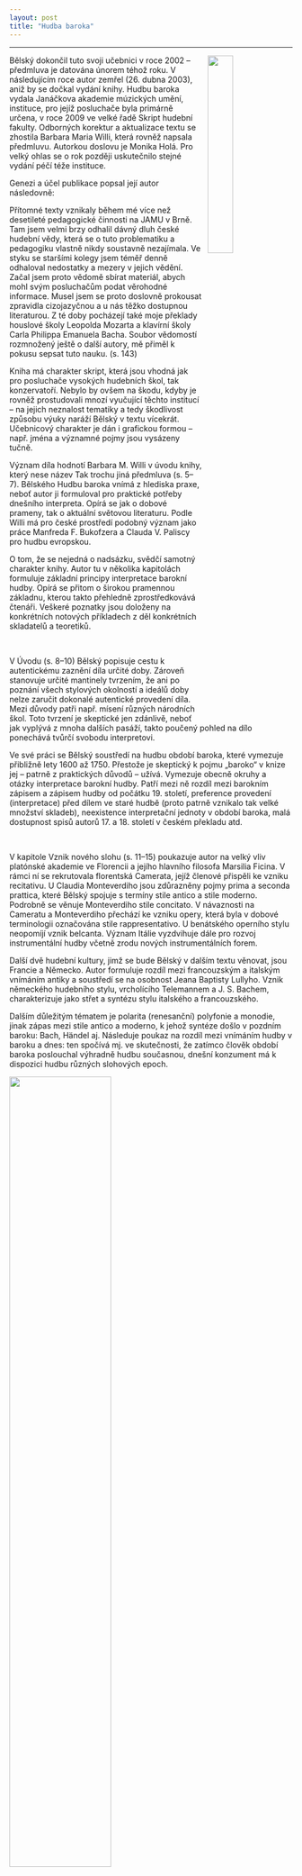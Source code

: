 ```yaml
---
layout: post
title: "Hudba baroka"
---
```

---
<img src="/assets/hudba_baroka/hudba_baroka1.png" width="30%" height="30%" style="float: right; margin-left: 10px;">
<div class="ntext">
<p>
Bělský dokončil tuto svoji učebnici v roce 2002 – předmluva je datována únorem téhož roku. V následujícím roce autor zemřel (26. dubna 2003), aniž by se dočkal vydání knihy. Hudbu baroka vydala Janáčkova akademie múzických umění, instituce, pro jejíž posluchače byla primárně určena, v roce 2009 ve velké řadě Skript hudební fakulty. Odborných korektur a aktualizace textu se zhostila Barbara Maria Willi, která rovněž napsala předmluvu. Autorkou doslovu je Monika Holá. Pro velký ohlas se o rok později uskutečnilo stejné vydání péčí téže instituce.
</p>
<p>
Genezi a účel publikace popsal její autor následovně:
</p>

<div class="citat">
<p>
Přítomné texty vznikaly během mé více než desetileté pedagogické činnosti na JAMU v Brně. Tam jsem velmi brzy odhalil dávný dluh české hudební vědy, která se o tuto problematiku a pedagogiku vlastně nikdy soustavně nezajímala. Ve styku se staršími kolegy jsem téměř denně odhaloval nedostatky a mezery v jejich vědění. Začal jsem proto vědomě sbírat materiál, abych mohl svým posluchačům podat věrohodné informace. Musel jsem se proto doslovně prokousat zpravidla cizojazyčnou a u nás těžko dostupnou literaturou. Z té doby pocházejí také moje překlady houslové školy Leopolda Mozarta a klavírní školy Carla Philippa Emanuela Bacha. Soubor vědomostí rozmnožený ještě o další autory, mě přiměl k pokusu sepsat tuto nauku. (s. 143)
</p>
</div>

<p>
Kniha má charakter skript, která jsou vhodná jak pro posluchače vysokých hudebních škol, tak konzervatoří. Nebylo by ovšem na škodu, kdyby je rovněž prostudovali mnozí vyučující těchto institucí – na jejich neznalost tematiky a tedy škodlivost způsobu výuky naráží Bělský v textu vícekrát. Učebnicový charakter je dán i grafickou formou – např. jména a významné pojmy jsou vysázeny tučně.
</p>
<p>
Význam díla hodnotí Barbara M. Willi v úvodu knihy, který nese název Tak trochu jiná předmluva (s. 5–7). Bělského Hudbu baroka vnímá z hlediska praxe, neboť autor ji formuloval pro praktické potřeby dnešního interpreta. Opírá se jak o dobové prameny, tak o aktuální světovou literaturu. Podle Willi má pro české prostředí podobný význam jako práce Manfreda F. Bukofzera a Clauda V. Paliscy pro hudbu evropskou.
</p>
<p>
O tom, že se nejedná o nadsázku, svědčí samotný charakter knihy. Autor tu v několika kapitolách formuluje základní principy interpretace barokní hudby. Opírá se přitom o širokou pramennou základnu, kterou takto přehledně zprostředkovává čtenáři. Veškeré poznatky jsou doloženy na konkrétních notových příkladech z děl konkrétních skladatelů a teoretiků.
</p>

&nbsp;

<p>
V Úvodu (s. 8–10) Bělský popisuje cestu k autentickému zaznění díla určité doby. Zároveň stanovuje určité mantinely tvrzením, že ani po poznání všech stylových okolností a ideálů doby nelze zaručit dokonalé autentické provedení díla. Mezi důvody patři např. mísení různých národních škol. Toto tvrzení je skeptické jen zdánlivě, neboť jak vyplývá z mnoha dalších pasáží, takto poučený pohled na dílo ponechává tvůrčí svobodu interpretovi.
</p>
<p>
Ve své práci se Bělský soustředí na hudbu období baroka, které vymezuje přibližně lety 1600 až 1750. Přestože je skeptický k pojmu „baroko“ v knize jej – patrně z praktických důvodů – užívá. Vymezuje obecně okruhy a otázky interpretace barokní hudby. Patří mezi ně rozdíl mezi barokním zápisem a zápisem hudby od počátku 19. století, preference provedení (interpretace) před dílem ve staré hudbě (proto patrně vznikalo tak velké množství skladeb), neexistence interpretační jednoty v období baroka, malá dostupnost spisů autorů 17. a 18. století v českém překladu atd.
</p>

&nbsp;

<p>
V kapitole Vznik nového slohu (s. 11–15) poukazuje autor na velký vliv platónské akademie ve Florencii a jejího hlavního filosofa Marsilia Ficina. V rámci ní se rekrutovala florentská Camerata, jejíž členové přispěli ke vzniku recitativu. U Claudia Monteverdiho jsou zdůrazněny pojmy prima a seconda prattica, které Bělský spojuje s termíny stile antico a stile moderno. Podrobně se věnuje Monteverdiho stile concitato. V návaznosti na Cameratu a Monteverdiho přechází ke vzniku opery, která byla v dobové terminologii označována stile rappresentativo. U benátského operního stylu neopomíjí vznik belcanta. Význam Itálie vyzdvihuje dále pro rozvoj instrumentální hudby včetně zrodu nových instrumentálních forem.
</p>
<p>
Další dvě hudební kultury, jimž se bude Bělský v dalším textu věnovat, jsou Francie a Německo. Autor formuluje rozdíl mezi francouzským a italským vnímáním antiky a soustředí se na osobnost Jeana Baptisty Lullyho. Vznik německého hudebního stylu, vrcholícího Telemannem a J. S. Bachem, charakterizuje jako střet a syntézu stylu italského a francouzského.
</p>
<p>
Dalším důležitým tématem je polarita (renesanční) polyfonie a monodie, jinak zápas mezi stile antico a moderno, k jehož syntéze došlo v pozdním baroku: Bach, Händel aj. Následuje poukaz na rozdíl mezi vnímáním hudby v baroku a dnes: ten spočívá mj. ve skutečnosti, že zatímco člověk období baroka poslouchal výhradně hudbu současnou, dnešní konzument má k dispozici hudbu různých slohových epoch.
</p>

<div class="image-container">
    <img src="/assets/hudba_baroka/hudba_baroka2.png" width="60%" height="60%">
</div>
<div class="popis-obrazku">
<p>
BĚLSKÝ, Vratislav. Hudba baroka: Provozovací praxe hudby 17. a 18. století.
Tématem podkapitoly Tři noty je realizace skupiny tří tónů. V dolní části textu poučení o rozdílném významu teček nad notami v baroku oproti dnešku.
</p>
</div>

&nbsp;

<p>
Tématem kapitoly Základy hudební řeči baroka (s. 16–26) je především notace a její realizace. Do centra pozornosti vstupuje jak jednotlivý tón, tak vztah dvou až tří po sobě následujících tónů. Autor upozorňuje na lidskou řeč coby východisko správné interpretace. Zároveň podotýká, že přístup k baroknímu notovému zápisu z pozic 19. a 20. století by znamenal hrubé zkreslení: „hudba by vyjadřovala zcela jiné nálady a pocity, než jaké měl její tvůrce na mysli“ (s. 16).
</p>

<p>
Již na tomto místě jsou teoretické principy doloženy četnými notovými příklady a názory dobových teoretiků. Není divu, že Bělský k barokním teoretikům přiřazuje také ty, jejichž učebnice sám přeložil, Johanna Joachima Quantze, Carla Philippa Emanuela Bacha a Leopolda Mozarta: ti sice tvořili na přelomu epoch, avšak reflektovali dosavadní interpretační praxi, která má své kořeny v období baroka.
</p>

&nbsp;

<p>
Do úvodu kapitoly Metrika a rytmika – hudební figury (s. 27–34) jsou zařazeny definice rytmu a metriky a jejich rozdíly. Po tomto východisku se autor podrobně věnuje antickým metrickým systémům jako východisku pro evropskou hudební metriku. Definuje pojem časomíra jako polaritu dlouhých a krátkých stop. Následuje přehled nejdůležitějších časoměrných stop, které Bělský dělí na sestupné a vzestupné. Jejich charakter znázorňuje notací. Zajímavostí je výčet velkého počtu méně frekventovaných tříslabičných stop. V těchto partiích se autor odvolává především na Johanna Matthesona.
</p>

&nbsp;

<p>
Do úvodu kapitoly Metrika a rytmika – hudební figury (s. 27–34) jsou zařazeny definice rytmu a metriky a jejich rozdíly. Po tomto východisku se autor podrobně věnuje antickým metrickým systémům jako východisku pro evropskou hudební metriku. Definuje pojem časomíra jako polaritu dlouhých a krátkých stop. Následuje přehled nejdůležitějších časoměrných stop, které Bělský dělí na sestupné a vzestupné. Jejich charakter znázorňuje notací. Zajímavostí je výčet velkého počtu méně frekventovaných tříslabičných stop. V těchto partiích se autor odvolává především na Johanna Matthesona.
</p>

&nbsp;

<p>
Kapitola Notace (s. 35–57) definuje úkol notového písma a popisuje rozdílný význam notových značek v různých staletích a u různých autorů. Autor upozorňuje na nedokonalost notového písma, které neurčuje základní informace, jako je délka tónu, jeho výška a tempo.
Stanovuje dva odlišné principy použití notových značek:
</p>

<ol>
    <li>Zapíše se dílo, vlastní kompozice – její provedení ale nelze z notace v jednotlivostech poznat a určit.</li>
    <li>Zapsáno je provedení, takže notace je současně návodem ke hře. Zápis tedy neukazuje jako v prvním případě jen formu a strukturu skladby, ale říká: tak se zde musí hrát.</li>
</ol>

<p>
Notace hudby do 18. století je především záznam díla. Ale i tady existuje výjimka v podobě tabulatury. Od 19. století naopak dominuje zápis jako návod ke hře.
</p>

<p>
Na tomto místě připojuje Bělský důležité postřehy týkající se negativních rysů současné hudební pedagogiky. Mnozí pedagogové považují notové písmo za univerzálně platné. Žák tak má hrát přesně to, co je zapsáno v notách. Správný postup je však opačný. Pro správnou interpretaci je nutno sáhnout k dalším pramenům. U staré hudby totiž mnohé zapsáno není, např. přírazy, trylky nebo appoggiatury. Kdyby bylo zapsáno vše, vyřadilo by to tvůrčí fantazii interpreta. K tomu Bělský dodává, že „dobrým ‚hráčem adagia‘ byl v 17. a 18. století hudebník, který volně improvizoval ozdoby, jež významu vkusu odpovídají a posilují ho“ (s. 36).
</p>

<p>
Následně podrobně pojednává o jednotlivých položkách, jako jsou noty, pomlky, notová osnova, opakovací znaménka, posuvky, předznamenání, ligatura, koruna nad pomlkou, fermata, tečka u noty, notace dvou proti třem, bílé noty. Značný prostor je věnován seccorecitativům:
</p>

<div class="citat">
<p>
Italský seccorecitativ je zapsán důsledně v C taktu. V notách je zachycen přibližný slovní rytmus, takže přízvuk se objeví tam, kde skutečně odpovídá řeči. Taktové čáry jsou napsány pouze s ohledem na počet dob a nemohou narušit tok recitace. Bas, podložený vokální linkou v dlouhých hodnotách, je proto nutno hrát jednoznačně krátce a umožnit tím zpěvákovi, od něhož se očekává, že se věnuje výlučně deklamaci slova a nikoli notovému rytmu, volnost projevu. (s. 49)
</p>
</div>

<p>
U výše uvedených charakteristik se Bělský dovolává především německých a francouzských teorií, občas též italských (Caccini).
</p>

<p>
V kapitole Artikulace (s. 58–64) jsou objasněny pojmy frázování a artikulace. Je zdůrazněn důležitý význam užívání historických prstokladů pro správnou interpretaci. Dnešní prstoklady totiž odrážejí změnu pohledu na hudbu, jak ji přinesla francouzská revoluce. Velkou francouzskou revoluci zmiňuje Bělský vícekrát jako předěl mezi hudebním vnímáním epoch. Po ní totiž hudba
</p>
<div class="citat">
<p>
místo aby rozmlouvala, začala líčit nálady. Změna se projevila především až neúměrným prodloužením legatových obloučků. Tato představa se ale diametrálně liší od představy barokních mistrů a promítla se do četných instruktivních edicí, které se dnes stále více a více ukazují pro studium barokní hudby jako nevhodné. Navíc tyto edice obvykle přinášejí zcela svérázný pohled editora, který je často pokládán za významnou a nedotknutelnou autoritu. Stav konzervují ve svých publikacích hudební nakladatelství, která tvrdošíjně trvají na platnosti svých tisků, a tak vědomě brzdí jakýkoli pokrok. Na tomto stavu má velkou vinu i naše současná hudební věda, která se o tuto problematiku vlastně nikdy vážně nezajímala. (s. 58)
</p>
</div>

<p>
K tematice dynamiky (stejnojmenná kapitola, s. 65–67) Bělský podotýká, že baroko tento pojem neznalo. Objevuje se až v 19. století přenesením z filosofické terminologie Immanuela Kanta. Ostatně dynamické pokyny se ve staré hudbě uváděly jen výjimečně; byly totiž považovány za omezení svobody hráče.
</p>

<p>
Zvláštní pozornost věnuje autor rozdílnému pojetí polarity forte – piano. Vzhledem k tomu, že hudební nástroje byly dynamicky slabší oproti dnešním, hrálo a zpívalo se plným tónem: „Baroko můžeme tedy označit jako epochu forte, vůči němuž hrálo piano jen podružnou roli“ (s. 65). Proto se forte na začátku skladby obvykle nepředepisovalo, v jejím průběhu pak rušilo předchozí plochu označenou piano. Oba termíny obvykle souvisely s tempem (forte = rychle, piano = pomalu) a náladou (forte = vesele, piano = adagio, truchlivě).
</p>

<p>
Kapitolu Tempo (s. 68–79) uvádí Bělský následující obecnou poznámkou:
</p>

<div class="citat">
<p>
Fyzikálně měřitelné tempo závisí na podmínkách okamžitého provedení: akustice prostoru, obsazení instrumentálního, případně vokálního souboru, technickém stavu nástrojů, umění interpreta, provedení cizí řeči apod. (s. 68)
</p>
</div>

<p>
Konstatuje, že stará hudba obsahuje málo tempových pokynů. Přesto je otázka tempa důležitá. Začátek zájmu o tento prvek kompoziční faktury souvisí s estetikou seconda prattica, kdy vzrostl zájem o dramatickou hudbu. Vzhledem k tomu, že mensurální notace se ukázala nedostatečnou pro vyjádření detailnějších tempových odstínů, bylo nutno charakterizovat je slovně. Původně se tempové pokyny uváděly v předmluvách ke skladbám nebo sbírkám, později se zaznamenávaly přímo v notovém zápisu.
</p>

<p>
K otázce charakteru jednotlivých temp Bělský uvádí, že rozdíl mezi Adagiem a Allegrem byl menší než dnes. Ostatně tyto pojmy naznačovaly spíš charakter hudby a byly vyjádřeny notací: delší hodnoty pro Adagio, kratší pro Allegro.
</p>
<p>
Základní tempovou jednotku stanovil tep lidského srdce. Tady se dovolává autor Quantze:
</p>

<div class="citat">
<p>
Při stanovení tempa vychází Quantz z předpokladu osmdesáti tepů za minutu. Tuto hodnotu nezvolil jistě náhodně. Je totiž jednou ze tří nejobvyklejších frekvencí lidského tepu. Převedeny na metronomické údaje představují Quantzovy hodnoty velmi živá tempa a usvědčují ze lži ty, kdo tvrdí, že stará hudba se hrála mnohem pomaleji než dnes. (s. 71)
</p>
</div>

<p>
V této souvislosti ovšem zároveň poukazuje na rozmanitost dobových názorů. Jako důkaz uvádí definici základních temp Johannem Gottfriedem Waltherem, Jeanem Jacquesem Rousseauem a Leopoldem Mozartem.
</p>

<div class="image-container">
    <img src="/assets/hudba_baroka/hudba_baroka3.png" width="60%" height="60%">
</div>
<div class="popis-obrazku">
<p>
BĚLSKÝ, Vratislav. Hudba baroka: Provozovací praxe hudby 17. a 18. století.
Způsob interpretace trylku u tečkovaných not. Ukázky převzaty z Úvahy o správném způsobu hry na klavír Carla Philippa Emanuela Bacha.
</p>
</div>

&nbsp;

<p>
V kapitole Ornamentika (s. 80–114) rozlišuje Bělský dva druhy ornamentiky: podstatné ozdoby a improvizované variace dané melodicko-harmonické kostry. Podstatné ozdoby jsou vyjádřeny značkami a jsou charakteristické pro francouzskou hudbu, zatímco improvizované variace se uplatňovaly v Itálii. Oba druhy ozdob pak „nabízejí hráči svobodu a uplatnění fantazie“ (s. 80).
</p>
<p>
Autor zdůrazňuje, že písemné zachycení ozdob má pouze doporučující charakter. Jako důkaz uvádí pokyny teoretiků 17. a 18. století, kteří se v definici stejné ozdoby mnohdy rozcházejí, ba někdy si protiřečí. Týká se to i Quantze a C. Ph. E. Bacha, kteří žili a tvořili ve stejné době.
</p>

<p>
Zdobení bylo podle Bělského produktem hráčské nálady a módních výstřelků. Na druhé straně mu přiznává „zvláštní půvab“:
</p>

<div class="citat">
<p>
Protože rytmická a dynamická hodnota není vždy přesně zachytitelná, spočívá zvláštní půvab provedení v tom, že výsledné řešení je ponecháno vkusu a obratnosti hráče, a je proto pokaždé nepatrně odlišné. (s. 80)
</p>
</div>

<p>
Dále autor upozorňuje, že ozdobami se nemá plýtvat, zároveň se však nesmí vynechávat ty, které předepsal autor. Jako základní úlohu ozdob stanoví „lépe vázat tóny, spojovat je a melodii tím zkrásnit, oživit, zezpěvnit a zpestřit“ (s. 80). Ozdoby také slouží pro zesílení výrazu afektů, vyplnění prázdných míst nebo pro udržení pozornosti posluchače. Ozdoby mají téměř vždy disonantní charakter, který se rozvádí v konsonanci. Nabývají tak rovněž harmonického významu. Podle Quantze „bez tohoto promíšení libozvuku a nelibozvuku by hudba neměla žádný prostředek, jak okamžitě vzbudit a zase ztišit různé vášně“ (s. 80–81).
</p>

<p>
V knize se dočteme, kdy je užití ozdob vhodné a kdy naopak nevhodné. Vhodné jsou u pomalého tempa, při opakování všeho druhu, v tanečních a písňových formách nebo na harmonických kadencích. Nevhodné jsou v rychlém tempu, u složitějších forem vícehlasu, v hluboké poloze a při velkém obsazení.
Bělský dělí ozdoby do tří kategorií podle jejich užití:
</p>

<ol>
    <li>na začátku noty</li>
    <li>v závěru noty</li>
    <li>na celé hodnotě noty.</li>
</ol>

<p>
Následuje rozsáhlý přehled ozdob na konkrétních příkladech různých autorů. Rozmanitost je patrná též v jazyce: autor užívá německou, francouzskou, italskou a anglickou terminologii. Ozdoby dělí na příraz, odraz, skupinku, dvojitý příraz, obal, trylek, mordent a ostatní ozdoby.
</p>

<p>
Připojeny jsou srovnávací tabulky ozdob Louise Couperina, Jacquese Championa de Chambonnières, Nicolas Antoina Lebèguea a Jeana Henriho d’Angleberta (s. 105–110).
</p>

<div class="image-container">
    <img src="/assets/hudba_baroka/hudba_baroka4.png" width="60%" height="60%">
</div>
<div class="popis-obrazku">
<p>
BĚLSKÝ, Vratislav. Hudba baroka: Provozovací praxe hudby 17. a 18. století.
Jedna z tabulek ukazujících různé způsoby zápisu a realizace téže ozdoby. François Couperin: Pièces de clavecin (1723).
</p>
</div>

&nbsp;

<p>
Oproti předchozím partiím je jen orientačně zpracován generálbas (stejnojmenná kapitola, s. 115–117). Bělský konstatuje, že tento způsob zápisu odstranil nepříjemné a zdlouhavé intavolace skladby z hlasů. Výhodný byl v dobách, kdy se počítalo pouze s trojzvuky a jejich obraty. Nevýhodou byla relativní nepřesnost (generálbas zaznamenával harmonii, avšak jen výjimečně skutečnou polohu) a postupně narůstající komplikovanost.
</p>

<p>
Kapitolu Historické hudební nástroje (s. 118–125) otevírá otázka ladění. Ze všech typů ladění – pýthagorejské, středotónové a temperované – je podle Bělského pro barokní hudbu nejvhodnější ladění středotónové. Uzákonění tercie a sexty jako konsonantních intervalů umožnilo rozvoj harmonického myšlení. Autor upozorňuje na nejednotnou výšku ladícího tónu u různých skladatelů a popisuje vliv ladění na vokální party.
</p>

<p>
Rekapituluje novodobý vývoj historických nástrojů včetně základních omylů, např. přenesení konstrukce klavíru na cembalo. Rozdíly mezi barokní a dnešní podobou nástrojů dokumentuje na konkrétních příkladech z okruhů nástrojů smyčcových, dechových, klávesových a drnkacích.
</p>

<p>
V kapitole Hudební formy renesance a baroka (s. 126–133) se Bělský zabývá formami, které se zrodily v pozdní renesanci a baroku. Dělí je na formy imitační (ricercar, canzona, capriccio, fantazie), rapsodické (toccata, intonazione, preludium, preambulum), barokní sonátu, koncert, francouzskou ouverturu, variační formy, hudbu pro klávesové nástroje (cembalo, varhany) a suitu, jíž věnuje nejvíce prostoru díky podrobné charakteristice jednotlivých tanců.
</p>

<p>
U Obsazení skladeb (s. 134–136) zmiňuje nejprve intepretaci převzatých renesančních skladeb v období baroka. Ty byly realizovány vokálně (méně často), instrumentálně nebo vokálně-instrumentálně, kdy vokální hlasy byly colla parte zdvojeny nástroji (nejčastější způsob).
</p>

<p>
Základní upozornění této kapitoly se týká malého obsazení nástrojového i vokálního oproti dnešku. To bylo dáno též prostory, kde se hudba provozovala, např. na kůru. Obsazení jednoho hlasu dvěma až třemi vokalisty v tutti umožnil mírný a vyrovnaný zvuk skupin starých nástrojů. Díky menšímu obsazení vynikly též jednotlivé hlasy v polyfonii. Bělský upozorňuje na tradiční omyly: basso continuo netvoří jediný hráč, pod pojmem coro se neskrývá sbor v dnešním slova smyslu, nýbrž spojení všech sólistů.
</p>
<p>
Na počátku 19. století došlo k radikálním zásahům do struktury smyčcových nástrojů. To vedlo k zesílení zvuku, jemuž se přizpůsobily nástroje dechové. Růst počtu orchestrálních hráčů vytváří zvukovou masu – jako příklad uvádí Bělský Berlioze. Tento zvukový ideál se začal zpětně přenášet na starou hudbu.
</p>
<p>
Dnešní snaha přizpůsobit barokní skladby původnímu zvukovému ideálu vede nejen k větší přehlednosti, ale též k posílení emotivnosti. Bělský k tomu poznamenává:
</p>
<div class="citat">
<p>
V těchto malých obsazeních najednou zjišťujeme, jak malou roli hrála v baroku romantická dynamika a jak naopak velmi baroknímu člověku záleželo na barvě zvuku a jeho transparenci. (s. 136)
</p>
</div>

<p>
Kapitola Historické notové materiály a jejich zpracování (s. 137–140) se věnuje jak původním pramenům, tak novodobým edicím. Prameny dělí autor na tisky, autografy a opisy. Nejspolehlivější a nejpřesnější jsou podle něj tisky. K autografům uvádí, že se nejedná o hotové partitury, což bylo často vynuceno rychlostí práce. Nejméně spolehlivé jsou opisy, neboť původní díla v nich byla často upravována pro konkrétní potřebu.
</p>

<p>
Pro současné edice uvádí Bělský následující zásady:
</p>
<p>
Notace se má upravit podle současné normy, zatímco tempová označení mají být uvedena doslovně. Podle předlohy se mají též označovat ozdoby. Pokud editor doplnil dynamiku nebo artikulaci, je nutno tyto doplňky graficky odlišit. Číslovaný bas se zapisuje nad basovým hlasem, neboť pod ním bylo místo pro dynamické a další značky. Nezbytný je kritický aparát a vydavatelská zpráva.
</p>

<p>
Oddíl Literatura (s. 141–142) obsahuje především dobové traktáty, případně jejich novodobé edice.
</p>